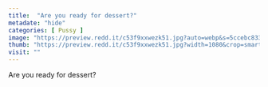 ```yaml
---
title:  "Are you ready for dessert?"
metadate: "hide"
categories: [ Pussy ]
image: "https://preview.redd.it/c53f9xxwezk51.jpg?auto=webp&s=5ccebc83376fd3a4633282f6aef79ea30f7d104c"
thumb: "https://preview.redd.it/c53f9xxwezk51.jpg?width=1080&crop=smart&auto=webp&s=4f79d214fa64b4c1ea91f41ffbab5e2d98d62ebe"
visit: ""
---
```

Are you ready for dessert?
